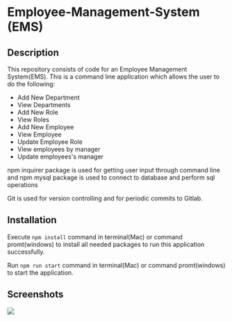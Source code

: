 # Employee-Management-System (EMS)

## Description 

This repository consists of code for an Employee Management System(EMS). This is a command line application which allows the user to do the following:

- Add New Department
- View Departments
- Add New Role
- View Roles
- Add New Employee
- View Employee
- Update Employee Role
- View employees by manager
- Update employees's manager

npm inquirer package is used for getting user input through command line and npm mysql package is used to connect to database and perform sql operations

Git is used for version controlling and for periodic commits to Gitlab.

## Installation

Execute ``` npm install ``` command in terminal(Mac) or command promt(windows) to install all needed packages to run this application successfully.

Run ``` npm run start ``` command in terminal(Mac) or command promt(windows) to start the application.


## Screenshots
<img src="images/1.png"><br>